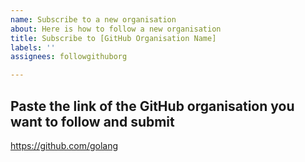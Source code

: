 ```yaml
---
name: Subscribe to a new organisation
about: Here is how to follow a new organisation
title: Subscribe to [GitHub Organisation Name]
labels: ''
assignees: followgithuborg

---
```


## Paste the link of the GitHub organisation you want to follow and submit
https://github.com/golang
